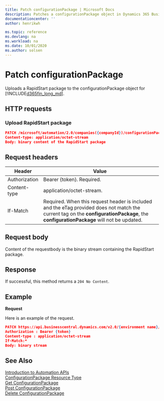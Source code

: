 ```yaml
---
title: Patch configurationPackage | Microsoft Docs
description: Patches a configurationPackage object in Dynamics 365 Business Central.
documentationcenter: ''
author: henrikwh

ms.topic: reference
ms.devlang: na
ms.workload: na
ms.date: 10/01/2020
ms.author: solsen
---
```


# Patch configurationPackage
Uploads a RapidStart package to the configurationPackage object for [!INCLUDE[d365fin_long_md](../developer/includes/d365fin_long_md.md)].

## HTTP requests

### Upload RapidStart package

```json
PATCH /microsoft/automation/2.0/companies({companyId})/configurationPackages({packageId})/file('{packageName}')/content
Content-type: application/octet-stream
Body: binary content of the RapidStart package
```


## Request headers
|Header|Value|
|------|-----|
|Authorization  |Bearer {token}. Required. |
|Content-type|application/octet-stream.|
|If-Match|Required. When this request header is included and the eTag provided does not match the current tag on the **configurationPackage**, the **configurationPackage** will not be updated. |

## Request body
Content of the requestbody is the binary stream containing the RapidStart package.

## Response
If successful, this method returns a ```204 No Content```.

## Example

**Request**

Here is an example of the request.
```json
PATCH https://api.businesscentral.dynamics.com/v2.0/{environment name}/api/microsoft/automation/v2.0/companies({companyId})/configurationPackages({packageId})/file('{packageName}')/content
Authorization : Bearer {token}
Content-type : application/octet-stream
If-Match:*
Body: binary stream
```

## See Also 
[Introduction to Automation APIs](itpro-introduction-to-automation-apis.md)  
[ConfigurationPackage Resource Type](dynamics-microsoft-automation-configurationpackages.md)  
[Get ConfigurationPackage](dynamics-microsoft-automation-configurationpackage-get.md)  
[Post ConfigurationPackage](dynamics-microsoft-automation-configurationpackage-post.md)  
[Delete ConfigurationPackage](dynamics-microsoft-automation-configurationpackage-delete.md)
